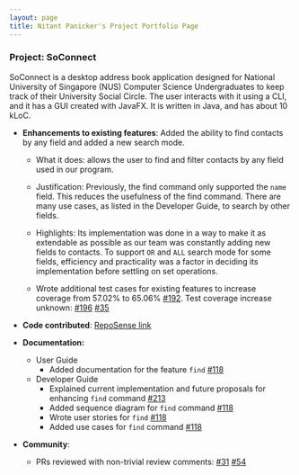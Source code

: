 ```yaml
---
layout: page
title: Nitant Panicker's Project Portfolio Page
---
```


### Project: SoConnect

SoConnect is a desktop address book application designed for National University of Singapore (NUS) Computer Science Undergraduates to keep track of their University Social Circle. The user interacts with it using a CLI, and it has a GUI created with JavaFX. It is written in Java, and has about 10 kLoC.

* **Enhancements to existing features**: Added the ability to find contacts by any field and added a new search mode.
      
  * What it does: allows the user to find and filter contacts by any field used in our program.

  * Justification: Previously, the find command only supported the `name` field. This reduces the usefulness of the find command. There are many use cases, as listed in the Developer Guide, to search by other fields.

  * Highlights: Its implementation was done in a way to make it as extendable as possible as our team was constantly adding new fields to contacts. To support `OR` and `ALL` search mode for some fields, efficiency and practicality was a factor in deciding its implementation before settling on set operations.


  * Wrote additional test cases for existing features to increase coverage from 57.02% to 65.06% [#192](https://github.com/AY2223S1-CS2103T-W08-3/tp/pull/192). Test coverage increase unknown: [#196](https://github.com/AY2223S1-CS2103T-W08-3/tp/pull/196) [#35](https://github.com/AY2223S1-CS2103T-W08-3/tp/pull/35)
* **Code contributed**: [RepoSense link](https://nus-cs2103-ay2223s1.github.io/tp-dashboard/?search=nitant-p&breakdown=true&sort=groupTitle&sortWithin=title&since=2022-09-16&timeframe=commit&mergegroup=&groupSelect=groupByRepos&checkedFileTypes=docs~functional-code~test-code~other)

* **Documentation:**

  * User Guide
    * Added documentation for the feature `find` [#118](https://github.com/AY2223S1-CS2103T-W08-3/tp/pull/118)
  * Developer Guide
    * Explained current implementation and future proposals for enhancing `find` command [#213](https://github.com/AY2223S1-CS2103T-W08-3/tp/pull/213)
    * Added sequence diagram for `find` command [#118](https://github.com/AY2223S1-CS2103T-W08-3/tp/pull/118) 
    * Wrote user stories for `find` [#118](https://github.com/AY2223S1-CS2103T-W08-3/tp/pull/118)
    * Added use cases for `find` command [#118](https://github.com/AY2223S1-CS2103T-W08-3/tp/pull/118)


* **Community**:

  * PRs reviewed with non-trivial review comments: [#31](https://github.com/AY2223S1-CS2103T-W08-3/tp/pull/31/files#r985051245) [#54](https://github.com/AY2223S1-CS2103T-W08-3/tp/pull/54#issuecomment-1279929158)



